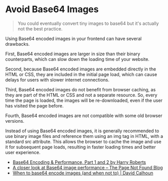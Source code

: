 # Avoid Base64 Images

> You could eventually convert tiny images to base64 but it's actually not the best practice.

Using Base64 encoded images in your frontend can have several drawbacks.

First, Base64 encoded images are larger in size than their binary counterparts, which can slow down the loading time of your website.

Second, because Base64 encoded images are embedded directly in the HTML or CSS, they are included in the initial page load, which can cause delays for users with slower internet connections.

Third, Base64 encoded images do not benefit from browser caching, as they are part of the HTML or CSS and not a separate resource. So, every time the page is loaded, the images will be re-downloaded, even if the user has visited the page before.

Fourth, Base64 encoded images are not compatible with some old browser versions.

Instead of using Base64 encoded images, it is generally recommended to use binary image files and reference them using an img tag in HTML, with a standard src attribute. This allows the browser to cache the image and use it for subsequent page loads, resulting in faster loading times and better user experience.

- [Base64 Encoding & Performance, Part 1 and 2 by Harry Roberts](https://csswizardry.com/2017/02/base64-encoding-and-performance/)
- [A closer look at Base64 image performance – The Page Not Found Blog](http://www.andygup.net/a-closer-look-at-base64-image-performance/)
- [When to base64 encode images (and when not to) | David Calhoun](https://www.davidbcalhoun.com/2011/when-to-base64-encode-images-and-when-not-to/)
